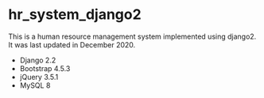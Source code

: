 # hr_system_django2
This is a human resource management system implemented using django2. It was last updated in December 2020.

+ Django 2.2
+ Bootstrap 4.5.3
+ jQuery 3.5.1
+ MySQL 8
